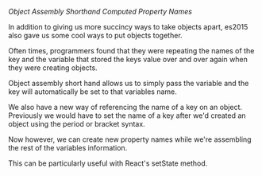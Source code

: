 *Object Assembly Shorthand Computed Property Names*

In addition to giving us more succincy ways to take objects apart, es2015 also gave us some cool ways to put objects together.

Often times, programmers found that they were repeating the names of the key and the variable that stored the keys value over and over again when they were creating objects.

Object assembly short hand allows us to simply pass the variable and the key will automatically be set to that variables name.

We also have a new way of referencing the name of a key on an object. Previously we would have to set the name of a key after we'd created an object using the period or bracket syntax.

Now however, we can create new property names while we're assembling the rest of the variables information.

This can be particularly useful with React's setState method. 
